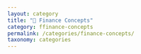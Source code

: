 ```yaml
---
layout: category
title: "📁 Finance Concepts"
category: ffinance-concepts
permalink: /categories/finance-concepts/
taxonomy: categories
---
```


